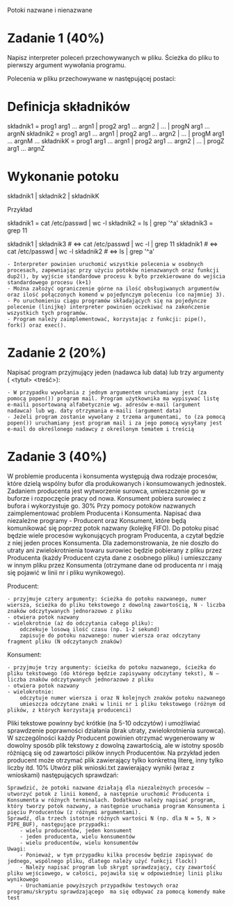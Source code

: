 Potoki nazwane i nienazwane
# Zadanie 1 (40%)

Napisz interpreter poleceń przechowywanych w pliku. Ścieżka do pliku to pierwszy argument wywołania programu.

Polecenia w pliku przechowywane  w następującej postaci: 

# Definicja składników
składnik1 = prog1 arg1 ... argn1 | prog2 arg1 ... argn2 | ... | progN arg1 ... argnN
składnik2 = prog1 arg1 ... argn1 | prog2 arg1 ... argn2 | ... | progM arg1 ... argnM
...
składnikK = prog1 arg1 ... argn1 | prog2 arg1 ... argn2 | ... | progZ arg1 ... argnZ

# Wykonanie potoku
składnik1 | składnik2 | składnikK

Przykład

składnik1 = cat /etc/passwd | wc -l
składnik2 = ls | grep '^a'
składnik3 = grep 11

składnik1 | składnik3 # ⇔ cat /etc/passwd | wc -l | grep 11 
składnik1             # ⇔ cat /etc/passwd | wc -l
składnik2             # ⇔ ls | grep '^a'

    - Interpreter powinien uruchomić wszystkie polecenia w osobnych procesach, zapewniając przy użyciu potoków nienazwanych oraz funkcji dup2(), by wyjście standardowe procesu k było przekierowane do wejścia standardowego procesu (k+1)
    - Można założyć ograniczenie górne na ilość obsługiwanych argumentów oraz ilość połączonych komend w pojedynczym poleceniu (co najmniej 3).
    - Po uruchomieniu ciągu programów składających się na pojedyncze polecenie (linijkę) interpreter powinien oczekiwać na zakończenie wszystkich tych programów.
    - Program należy zaimplementować, korzystając z funkcji: pipe(), fork() oraz exec().
# Zadanie 2 (20%)

Napisać program przyjmujący jeden (nadawca lub data) lub trzy argumenty (<adresEmail> <tytuł> <treść>):
    
    - W przypadku wywołania z jednym argumentem uruchamiany jest (za pomocą popen()) program mail. Program użytkownika ma wypisywać listę e-maili posortowaną alfabetycznie wg. adresów e-mail (argument nadawca) lub wg. daty otrzymania e-maili (argument data)
    - Jeżeli program zostanie wywołany z trzema argumentami, to (za pomocą popen()) uruchamiany jest program mail i za jego pomocą wysyłany jest e-mail do określonego nadawcy z określonym tematem i treścią

# Zadanie 3 (40%)

W problemie producenta i konsumenta występują dwa rodzaje procesów, które dzielą wspólny bufor dla produkowanych i konsumowanych jednostek. Zadaniem producenta jest wytworzenie surowca, umieszczenie go w buforze i rozpoczęcie pracy od nowa. Konsument pobiera surowiec z bufora i wykorzystuje go.
30%
Przy pomocy potoków nazwanych zaimplementować problem Producenta i Konsumenta. Napisać dwa niezależne programy - Producent oraz Konsument, które będą komunikować się poprzez potok nazwany (kolejkę FIFO).  Do potoku pisać będzie wiele procesów wykonujących program Producenta, a czytał będzie z niej jeden proces Konsumenta. Dla zademonstrowania, że nie doszło do utraty ani zwielokrotnienia towaru surowiec będzie pobierany z pliku przez Producenta (każdy Producent czyta dane z osobnego pliku) i umieszczany w innym pliku przez Konsumenta (otrzymane dane od producenta nr i mają się pojawić w linii nr i pliku wynikowego).

Producent:

    - przyjmuje cztery argumenty: ścieżka do potoku nazwanego, numer wiersza, ścieżka do pliku tekstowego z dowolną zawartością, N - liczba znaków odczytywanych jednorazowo z pliku
    - otwiera potok nazwany
    - wielokrotnie (aż do odczytania całego pliku):
        odczekuje losową ilość czasu (np. 1-2 sekund)
        zapisuje do potoku nazwanego: numer wiersza oraz odczytany fragment pliku (N odczytanych znaków) 


Konsument:

    - przyjmuje trzy argumenty: ścieżka do potoku nazwanego, ścieżka do pliku tekstowego (do którego będzie zapisywany odczytany tekst), N — liczba znaków odczytywanych jednorazowo z pliku
    - otwiera potok nazwany
    - wielokrotnie:
        odczytuje numer wiersza i oraz N kolejnych znaków potoku nazwanego
        umieszcza odczytane znaki w linii nr i pliku tekstowego (różnym od plików, z których korzystają producenci)

Pliki tekstowe powinny być krótkie (na 5-10 odczytów) i umożliwiać sprawdzenie poprawności działania (brak utraty, zwielokrotnienia surowca). W szczególności każdy Producent powinien otrzymać wygenerowany w dowolny sposób plik tekstowy z dowolną zawartością, ale w istotny sposób różniącą się od zawartości plików innych Producentów. Na przykład jeden producent może otrzymać plik zawierający tylko konkretną literę, inny tylko liczby itd. 
10%
Utwórz plik wnioski.txt zawierający wyniki (wraz z wnioskami) następujących sprawdzań:

    Sprawdzić, że potoki nazwane działają dla niezależnych procesów — utworzyć potok z linii komend, a następnie uruchomić Producenta i Konsumenta w różnych terminalach. Dodatkowo należy napisać program, który tworzy potok nazwany, a następnie uruchamia program Konsumenta i pięciu Producentów (z różnymi argumentami).
    Sprawdź, dla trzech istotnie różnych wartości N (np. dla N = 5, N > PIPE_BUF), następujące przypadki:
        - wielu producentów, jeden konsument
        - jeden producenta, wielu konsumentów
        - wielu producentów, wielu konsumentów
    Uwagi:
        - Ponieważ, w tym przypadku kilka procesów będzie zapisywać do jednego, wspólnego pliku, dlatego należy użyć funkcji flock()
        - Należy napisać program lub skrypt sprawdzający, czy zawartość pliku wejściowego, w całości, pojawiła się w odpowiedniej linii pliku wynikowego
        - Uruchamianie powyższych przypadków testowych oraz programu/skryptu sprawdzającego  ma się odbywać za pomocą komendy make test
